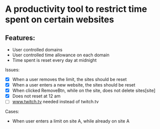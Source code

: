 # A productivity tool to restrict time spent on certain websites

## Features:
- User controlled domains
- User controlled time allowance on each domain
- Time spent is reset every day at midnight


Issues:
- [X] When a user removes the limit, the sites should be reset
- [X] When a user enters a new website, the sites should be reset
- [X] When clicked RemoveBtn, while on the site, does not delete sites[site]
- [X] Does not reset at 12 am
- [ ] www.twitch.tv needed instead of twitch.tv

Cases:
- When user enters a limit on site A, while already on site A
